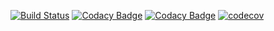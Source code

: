[![Build Status](https://travis-ci.org/engeeene/STP_lab6.svg?branch=master)](https://travis-ci.org/engeeene/STP_lab6)
[![Codacy Badge](https://api.codacy.com/project/badge/Grade/2691806e2d064f378000966767a7ab05)](https://www.codacy.com/app/engeeene/STP_lab6?utm_source=github.com&amp;utm_medium=referral&amp;utm_content=engeeene/STP_lab6&amp;utm_campaign=Badge_Grade)
[![Codacy Badge](https://api.codacy.com/project/badge/Coverage/2691806e2d064f378000966767a7ab05)](https://www.codacy.com/app/engeeene/STP_lab6?utm_source=github.com&utm_medium=referral&utm_content=engeeene/STP_lab6&utm_campaign=Badge_Coverage)
[![codecov](https://codecov.io/gh/engeeene/STP_lab6/branch/master/graph/badge.svg)](https://codecov.io/gh/engeeene/STP_lab6)
